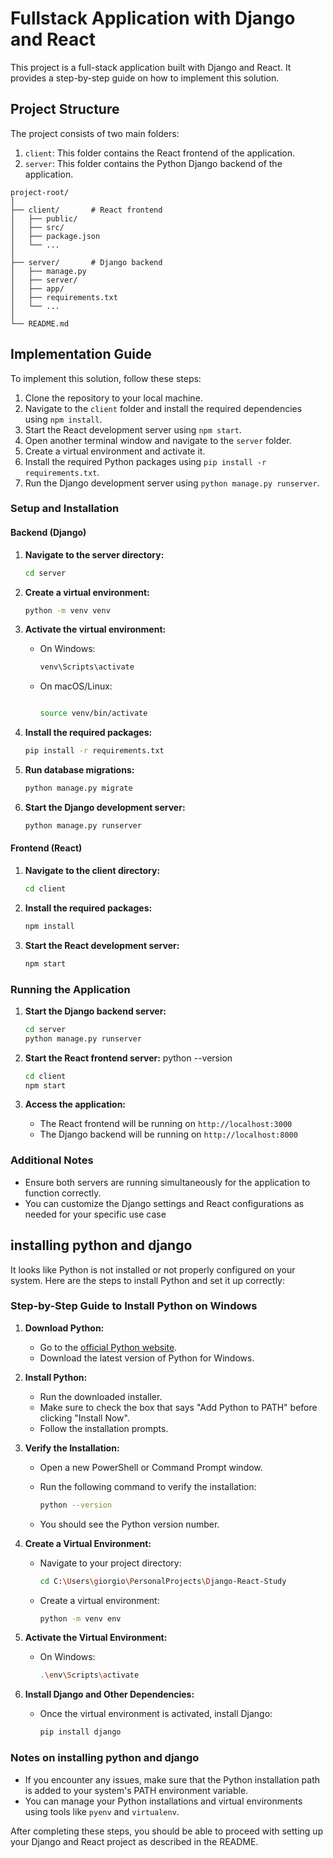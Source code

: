 # Fullstack Application with Django and React

This project is a full-stack application built with Django and React. It provides a step-by-step guide on how to implement this solution.

## Project Structure

The project consists of two main folders:

1. `client`: This folder contains the React frontend of the application.
2. `server`: This folder contains the Python Django backend of the application.

```plaintext
project-root/
│
├── client/       # React frontend
│   ├── public/
│   ├── src/
│   ├── package.json
│   └── ...
│
├── server/       # Django backend
│   ├── manage.py
│   ├── server/
│   ├── app/
│   ├── requirements.txt
│   └── ...
│
└── README.md
```

## Implementation Guide

To implement this solution, follow these steps:

1. Clone the repository to your local machine.
2. Navigate to the `client` folder and install the required dependencies using `npm install`.
3. Start the React development server using `npm start`.
4. Open another terminal window and navigate to the `server` folder.
5. Create a virtual environment and activate it.
6. Install the required Python packages using `pip install -r requirements.txt`.
7. Run the Django development server using `python manage.py runserver`.

### Setup and Installation

#### Backend (Django)

1. **Navigate to the server directory:**

   ```sh
   cd server
   ```

2. **Create a virtual environment:**

   ```sh
   python -m venv venv
   ```

3. **Activate the virtual environment:**

   - On Windows:

     ```sh
     venv\Scripts\activate
     ```

   - On macOS/Linux:

     ```sh

     source venv/bin/activate
     ```

4. **Install the required packages:**

   ```sh
   pip install -r requirements.txt
   ```

5. **Run database migrations:**

   ```sh
   python manage.py migrate
   ```

6. **Start the Django development server:**

   ```sh
   python manage.py runserver
   ```

#### Frontend (React)

1. **Navigate to the client directory:**

   ```sh
   cd client
   ```

2. **Install the required packages:**

   ```sh
   npm install
   ```

3. **Start the React development server:**

   ```sh
   npm start
   ```

### Running the Application

1. **Start the Django backend server:**

   ```sh
   cd server
   python manage.py runserver
   ```

2. **Start the React frontend server:**
python --version

   ```sh
   cd client
   npm start
   ```

3. **Access the application:**
   - The React frontend will be running on `http://localhost:3000`
   - The Django backend will be running on `http://localhost:8000`

### Additional Notes

- Ensure both servers are running simultaneously for the application to function correctly.
- You can customize the Django settings and React configurations as needed for your specific use case

## installing python and django

It looks like Python is not installed or not properly configured on your system. Here are the steps to install Python and set it up correctly:

### Step-by-Step Guide to Install Python on Windows

1. **Download Python:**

   - Go to the [official Python website](https://www.python.org/downloads/).
   - Download the latest version of Python for Windows.

2. **Install Python:**

   - Run the downloaded installer.
   - Make sure to check the box that says "Add Python to PATH" before clicking "Install Now".
   - Follow the installation prompts.

3. **Verify the Installation:**

   - Open a new PowerShell or Command Prompt window.
   - Run the following command to verify the installation:

     ```sh
     python --version
     ```

   - You should see the Python version number.

4. **Create a Virtual Environment:**
   - Navigate to your project directory:

     ```sh
     cd C:\Users\giorgio\PersonalProjects\Django-React-Study
     ```

   - Create a virtual environment:

     ```sh
     python -m venv env
     ```

5. **Activate the Virtual Environment:**
   - On Windows:

     ```sh
     .\env\Scripts\activate
     ```

6. **Install Django and Other Dependencies:**
   - Once the virtual environment is activated, install Django:

     ```sh
     pip install django
     ```

### Notes on installing python and django

- If you encounter any issues, make sure that the Python installation path is added to your system's PATH environment variable.
- You can manage your Python installations and virtual environments using tools like `pyenv` and `virtualenv`.

After completing these steps, you should be able to proceed with setting up your Django and React project as described in the README.
